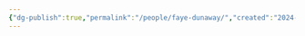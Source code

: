 ```yaml
---
{"dg-publish":true,"permalink":"/people/faye-dunaway/","created":"2024-10-14","updated":"2024-10-14"}
---
```


